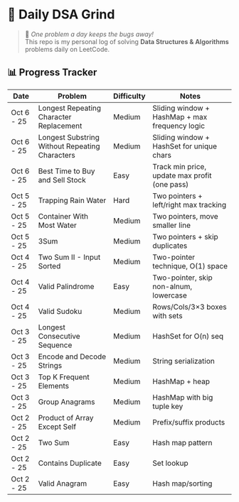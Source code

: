 # 🚀 Daily DSA Grind

> 🌱 _One problem a day keeps the bugs away!_  
> This repo is my personal log of solving **Data Structures & Algorithms** problems daily on LeetCode.

## 📊 Progress Tracker

| Date       | Problem                                        | Difficulty | Notes                                          |
| ---------- | ---------------------------------------------- | ---------- | ---------------------------------------------- |
| Oct 6 - 25 | Longest Repeating Character Replacement        | Medium     | Sliding window + HashMap + max frequency logic |
| Oct 6 - 25 | Longest Substring Without Repeating Characters | Medium     | Sliding window + HashSet for unique chars      |
| Oct 6 - 25 | Best Time to Buy and Sell Stock                | Easy       | Track min price, update max profit (one pass)  |
| Oct 5 - 25 | Trapping Rain Water                            | Hard       | Two pointers + left/right max tracking         |
| Oct 5 - 25 | Container With Most Water                      | Medium     | Two pointers, move smaller line                |
| Oct 5 - 25 | 3Sum                                           | Medium     | Two pointers + skip duplicates                 |
| Oct 4 - 25 | Two Sum II - Input Sorted                      | Medium     | Two-pointer technique, O(1) space              |
| Oct 4 - 25 | Valid Palindrome                               | Easy       | Two-pointer, skip non-alnum, lowercase         |
| Oct 4 - 25 | Valid Sudoku                                   | Medium     | Rows/Cols/3×3 boxes with sets                  |
| Oct 3 - 25 | Longest Consecutive Sequence                   | Medium     | HashSet for O(n) seq                           |
| Oct 3 - 25 | Encode and Decode Strings                      | Medium     | String serialization                           |
| Oct 3 - 25 | Top K Frequent Elements                        | Medium     | HashMap + heap                                 |
| Oct 3 - 25 | Group Anagrams                                 | Medium     | HashMap with big tuple key                     |
| Oct 2 - 25 | Product of Array Except Self                   | Medium     | Prefix/suffix products                         |
| Oct 2 - 25 | Two Sum                                        | Easy       | Hash map pattern                               |
| Oct 2 - 25 | Contains Duplicate                             | Easy       | Set lookup                                     |
| Oct 2 - 25 | Valid Anagram                                  | Easy       | Hash map/sorting                               |
